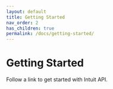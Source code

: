 ```yaml
---
layout: default
title: Getting Started
nav_order: 2
has_children: true
permalink: /docs/getting-started/
---
```


# Getting Started

Follow a link to get started with Intuit API.